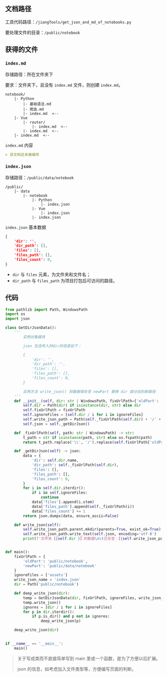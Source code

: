## 文档路径

工具代码路径：`/jiangTools/get_json_and_md_of_notebooks.py`

要处理文件的目录：`/public/notebook`



## 获得的文件

### `index.md`

存储路径：所在文件夹下

要求：文件夹下，且没有 `index.md` 文件，则创建 `index.md`。

```text
notebook/
	|- Python
		|- 基础语法.md
		|- 爬虫.md
		|- index.md  <--
	|- Vue
		|- router/
			|- index.md  <--
		|- index.md  <--
	|- index.md  <--
```

`index.md` 内容

```markdown
> 该文档还未被编写
```



### `index.json`

存储路径：`/public/data/notebook`

```text
/public/
	|- data
		|- notebook
			|- Python
				|- index.json
			|- Vue
				|- index.json
			|- index.json
```



`index.json` 基本数据

```json
{
	'dir': '',
    'dir_path': [],
    'files': [],
    'files_path': [],
    'files_count': 0,
}
```

- `dir` 与 `files` 元素，为文件夹和文件名；
- `dir_path` 与 `files_path` 为项目打包后可访问的路径。



## 代码

```python
from pathlib import Path, WindowsPath
import os
import json

class GetDirJsonData():
    '''
        实例对象属性

        json 包含传入的dir的信息如下：

        {
            'dir': '',
            'dir_path': '',
            'files': [],
            'files_path': [],
            'files_count': 0,
        }

        实例方法 write_json() 将数据保存至 newPart 替换 dir 部分后的新路径
    '''
    def __init__(self, dir: str | WindowsPath, fixUrlPath={'oldPart': '', 'newPart': ''}, ignoreFiles: list[str] = [], write_json_name: str = 'index.json'):
        self.dir = Path(dir) if isinstance(dir, str) else dir
        self.fixUrlPath = fixUrlPath
        self.ignoreFiles = [self.dir / i for i in ignoreFiles]
        self.write_json_path = Path(self._fixUrlPath(self.dir) + '/' + write_json_name)
        self.json = self._getDirJson()

    def _fixUrlPath(self, path: str | WindowsPath) -> str:
        t_path = str if isinstance(path, str) else os.fspath(path)
        return t_path.replace('\\', '/').replace(self.fixUrlPath['oldPart'], self.fixUrlPath['newPart'])

    def _getDirJson(self) -> json:
        data = {
            'dir': self.dir.name,
            'dir_path': self._fixUrlPath(self.dir),
            'files': [],
            'files_path': [],
            'files_count': 0,
        }
        for i in self.dir.iterdir():
            if i in self.ignoreFiles:
                continue
            data['files'].append(i.stem)
            data['files_path'].append(self._fixUrlPath(i))
            data['files_count'] += 1
        return json.dumps(data, ensure_ascii=False)

    def write_json(self):
        self.write_json_path.parent.mkdir(parents=True, exist_ok=True)
        self.write_json_path.write_text(self.json, encoding='utf-8')
        print(f'文件夹【{self.dir }】的数据\n\t已存至：【{self.write_json_path}】')


def main():
    fixUrlPath = {
        'oldPart': 'public/notebook',
        'newPart': 'public/data/notebook'
    }
    ignoreFiles = ['assets']
    write_json_name = 'index.json'
    dir = Path('public/notebook')

    def deep_write_json(dir):
        temp = GetDirJsonData(dir, fixUrlPath, ignoreFiles, write_json_name)
        temp.write_json()
        ignores = [dir / i for i in ignoreFiles]
        for p in dir.iterdir():
            if p.is_dir() and p not in ignores:
                deep_write_json(p)

    deep_write_json(dir)

    
if __name__ == '__main__':
    main()

```

> 关于写成类而不直接简单写到 main 里或一个函数，是为了方便以后扩展。
>
> json 的信息，如考虑加入文件类型等，方便编写页面的判断。